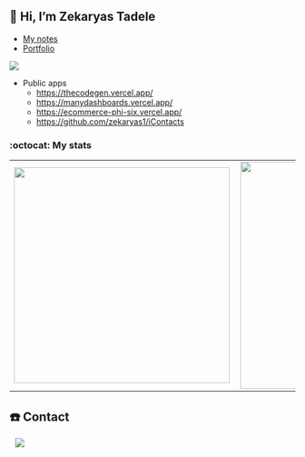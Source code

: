 ## 👋 Hi, I’m <strong>Zekaryas Tadele</strong>

- [My notes](https://cnotes.vercel.app/)
- [Portfolio](https://zekaryas.vercel.app/)

![](https://komarev.com/ghpvc/?username=zekaryas1&color=green)

- Public apps
  - https://thecodegen.vercel.app/
  - https://manydashboards.vercel.app/
  - https://ecommerce-phi-six.vercel.app/
  - https://github.com/zekaryas1/iContacts

### :octocat: My stats
  <table>
  <tr>
      <td><img width="380px" align="left" src="https://github-readme-stats.vercel.app/api?username=zekaryas1&show_icons=true&theme=dark"/></td>
      <td><img width="400px" align="left" src="https://github-readme-stats.vercel.app/api/top-langs/?username=zekaryas1&hide=css&layout=compact&theme=dark"/></td>      
  </tr>   
</table>

## ☎️ Contact
<div>
  <a href="https://www.linkedin.com/in/zekaryas-tadele-dinku/"><img src="http://img.shields.io/badge/-linkedin-black?style=flat&logo=Linkedin&link=https://www.linkedin.com/in/zekaryas-tadele-dinku/"style="height : auto; margin-left : 10px; margin-right : 10px;"/></a> 
</div>
